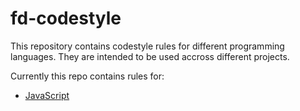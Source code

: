 # fd-codestyle

This repository contains codestyle rules for different programming languages. They are intended to be used accross different projects.

Currently this repo contains rules for:
* [JavaScript](/javascript)